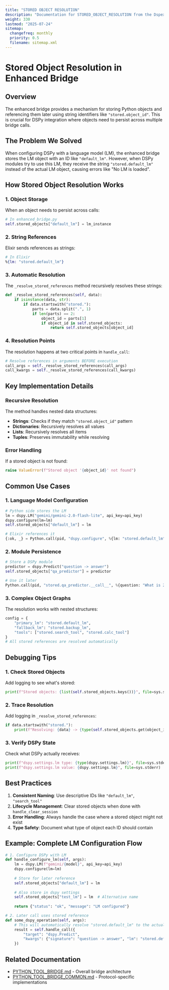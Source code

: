 ```yaml
---
title: "STORED OBJECT RESOLUTION"
description: "Documentation for STORED_OBJECT_RESOLUTION from the Dspex repository."
weight: 330
lastmod: "2025-07-24"
sitemap:
  changefreq: monthly
  priority: 0.5
  filename: sitemap.xml
---
```


# Stored Object Resolution in Enhanced Bridge

## Overview

The enhanced bridge provides a mechanism for storing Python objects and referencing them later using string identifiers like `"stored.object_id"`. This is crucial for DSPy integration where objects need to persist across multiple bridge calls.

## The Problem We Solved

When configuring DSPy with a language model (LM), the enhanced bridge stores the LM object with an ID like `"default_lm"`. However, when DSPy modules try to use this LM, they receive the string `"stored.default_lm"` instead of the actual LM object, causing errors like "No LM is loaded".

## How Stored Object Resolution Works

### 1. Object Storage

When an object needs to persist across calls:

```python
# In enhanced_bridge.py
self.stored_objects["default_lm"] = lm_instance
```

### 2. String References

Elixir sends references as strings:

```elixir
# In Elixir
%{lm: "stored.default_lm"}
```

### 3. Automatic Resolution

The `_resolve_stored_references` method recursively resolves these strings:

```python
def _resolve_stored_references(self, data):
    if isinstance(data, str):
        if data.startswith("stored."):
            parts = data.split(".", 1)
            if len(parts) == 2:
                object_id = parts[1]
                if object_id in self.stored_objects:
                    return self.stored_objects[object_id]
```

### 4. Resolution Points

The resolution happens at two critical points in `handle_call`:

```python
# Resolve references in arguments BEFORE execution
call_args = self._resolve_stored_references(call_args)
call_kwargs = self._resolve_stored_references(call_kwargs)
```

## Key Implementation Details

### Recursive Resolution

The method handles nested data structures:

- **Strings**: Checks if they match `"stored.object_id"` pattern
- **Dictionaries**: Recursively resolves all values
- **Lists**: Recursively resolves all items
- **Tuples**: Preserves immutability while resolving

### Error Handling

If a stored object is not found:

```python
raise ValueError(f"Stored object '{object_id}' not found")
```

## Common Use Cases

### 1. Language Model Configuration

```python
# Python side stores the LM
lm = dspy.LM("gemini/gemini-2.0-flash-lite", api_key=api_key)
dspy.configure(lm=lm)
self.stored_objects["default_lm"] = lm

# Elixir references it
{:ok, _} = Python.call(pid, "dspy.configure", %{lm: "stored.default_lm"})
```

### 2. Module Persistence

```python
# Store a DSPy module
predictor = dspy.Predict("question -> answer")
self.stored_objects["qa_predictor"] = predictor

# Use it later
Python.call(pid, "stored.qa_predictor.__call__", %{question: "What is 2+2?"})
```

### 3. Complex Object Graphs

The resolution works with nested structures:

```python
config = {
    "primary_lm": "stored.default_lm",
    "fallback_lm": "stored.backup_lm",
    "tools": ["stored.search_tool", "stored.calc_tool"]
}
# All stored references are resolved automatically
```

## Debugging Tips

### 1. Check Stored Objects

Add logging to see what's stored:

```python
print(f"Stored objects: {list(self.stored_objects.keys())}", file=sys.stderr)
```

### 2. Trace Resolution

Add logging in `_resolve_stored_references`:

```python
if data.startswith("stored."):
    print(f"Resolving: {data} -> {type(self.stored_objects.get(object_id))}", file=sys.stderr)
```

### 3. Verify DSPy State

Check what DSPy actually receives:

```python
print(f"dspy.settings.lm type: {type(dspy.settings.lm)}", file=sys.stderr)
print(f"dspy.settings.lm value: {dspy.settings.lm}", file=sys.stderr)
```

## Best Practices

1. **Consistent Naming**: Use descriptive IDs like `"default_lm"`, `"search_tool"`
2. **Lifecycle Management**: Clear stored objects when done with `handle_clear_session`
3. **Error Handling**: Always handle the case where a stored object might not exist
4. **Type Safety**: Document what type of object each ID should contain

## Example: Complete LM Configuration Flow

```python
# 1. Configure DSPy with LM
def handle_configure_lm(self, args):
    lm = dspy.LM(f"gemini/{model}", api_key=api_key)
    dspy.configure(lm=lm)
    
    # Store for later reference
    self.stored_objects["default_lm"] = lm
    
    # Also store in dspy settings
    self.stored_objects["test_lm"] = lm  # Alternative name
    
    return {"status": "ok", "message": "LM configured"}

# 2. Later call uses stored reference
def some_dspy_operation(self, args):
    # This will automatically resolve "stored.default_lm" to the actual LM object
    result = self.handle_call({
        "target": "dspy.Predict",
        "kwargs": {"signature": "question -> answer", "lm": "stored.default_lm"}
    })
```

## Related Documentation

- [PYTHON_TOOL_BRIDGE.md](./PYTHON_TOOL_BRIDGE.md) - Overall bridge architecture
- [PYTHON_TOOL_BRIDGE_COMMON.md](./PYTHON_TOOL_BRIDGE_COMMON.md) - Protocol-specific implementations